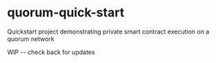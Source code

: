 # quorum-quick-start
Quickstart project demonstrating private smart contract execution on a quorum network

WIP -- check back for updates
